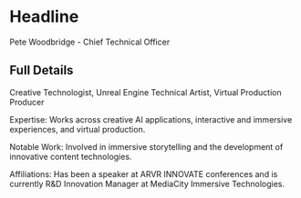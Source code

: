# Headline

Pete Woodbridge - Chief Technical Officer 

## Full Details

Creative Technologist, Unreal Engine Technical Artist, Virtual Production Producer

Expertise: Works across creative AI applications, interactive and immersive experiences, and virtual production.

Notable Work: Involved in immersive storytelling and the development of innovative content technologies.

Affiliations: Has been a speaker at ARVR INNOVATE conferences and is currently R&D Innovation Manager at MediaCity Immersive Technologies.